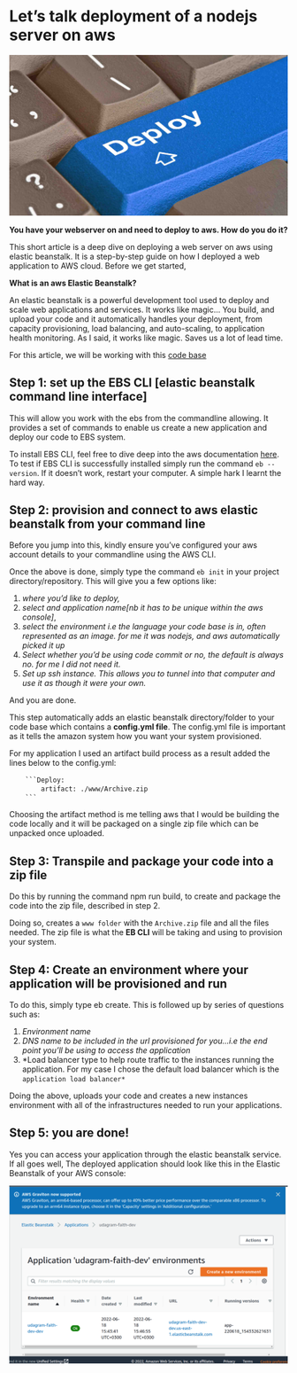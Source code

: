 # Let’s talk deployment of a nodejs server on aws

![My_Image](coverpics/deployment-strategy.jpg)

**You have your webserver on and need to deploy to aws. How do you do it?**

This short article is a deep dive on deploying a web server on aws using elastic beanstalk.  It is a step-by-step guide on how I deployed a web application to AWS cloud. Before we get started,

**What is an aws Elastic Beanstalk?**

An elastic beanstalk is a powerful development tool used to deploy and scale web applications and services. It works like magic... You build, and upload your code and it automatically handles your deployment, from capacity provisioning, load balancing, and auto-scaling, to application health monitoring. As I said, it works like magic. Saves us a lot of lead time.

For this article, we will be working with this [code base](https://github.com/Faith-qa/ALX-Cloud-Developer/tree/master/Faith_Udagram_Project)


## Step 1: set up the EBS CLI [elastic beanstalk command line interface]

This will allow you work with the ebs from the commandline allowing. It provides a set of commands to enable us create a new application and deploy our code to EBS system.

To install EBS CLI, feel free to dive deep into the aws documentation [here](https://docs.aws.amazon.com/elasticbeanstalk/latest/dg/eb-cli3-install.html). To test if EBS CLI is successfully installed simply run the command `eb --version`. If it doesn’t work, restart your computer. A simple hark I learnt the hard way.

## Step 2:  provision and connect to aws elastic beanstalk from your command line

Before you jump into this, kindly ensure you’ve configured your aws account details  to your commandline using the AWS CLI. 

Once the above is done, simply type the command `eb init` in your project directory/repository. This will give you a few options like: 

1. *where you’d like to deploy,* 
2. *select and application name[nb it has to be unique within the aws console]*, 
3. *select the environment i.e the language your code base is in, often represented as an image.  for me it was nodejs, and aws automatically picked it up*
4. *Select whether you’d be using code commit or no, the default is always no. for me I did not need it.*
5. *Set up ssh instance. This allows you to tunnel into that computer and use it as though it were your own.*

And you are done.

This step automatically adds an elastic beanstalk directory/folder to your code base which contains a **config.yml file**. The config.yml file is important as it tells the amazon system how you want your system provisioned.

For my application I used an artifact build process as a result added the lines below to the config.yml:

        ```Deploy:
			artifact: ./www/Archive.zip
        ```
Choosing the artifact method is me telling aws that I would be building the code locally and it will be packaged on a single zip file which can be unpacked once uploaded.

## Step 3:  Transpile and package your code into a zip file

Do this by running the command npm run build, to create and package the code into the zip file, described in step 2.

Doing so, creates a `www folder` with the `Archive.zip` file and all the files needed. The zip file is what the **EB CLI** will be taking and using to provision your system.

## Step 4: Create an environment where your application will be provisioned and run

To do this, simply type eb create. This is followed up by series of questions such as:
1. *Environment name*
2. *DNS name to be included in the url provisioned for you…i.e the end point you’ll be using to access the application*
3. *Load balancer type to help route traffic to the instances running the application. For my case I chose the default load balancer which is the `application load balancer*`

Doing the above, uploads your code and creates a new instances environment with all of the infrastructures needed to run your applications.

## Step 5: you are done!
Yes you can access your application through the elastic beanstalk service. If all goes well, The deployed application should look like this in the Elastic Beanstalk of your AWS console:

![my_Image](coverpics/EBS_.png)

